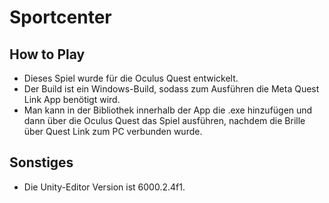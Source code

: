 # Sportcenter
## How to Play
- Dieses Spiel wurde für die Oculus Quest entwickelt.
- Der Build ist ein Windows-Build, sodass zum Ausführen die Meta Quest Link App benötigt wird.
- Man kann in der Bibliothek innerhalb der App die .exe hinzufügen und dann über die Oculus Quest das Spiel ausführen, nachdem die Brille über Quest Link zum PC verbunden wurde.

## Sonstiges
- Die Unity-Editor Version ist 6000.2.4f1.
